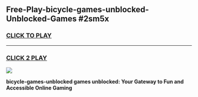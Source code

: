 
## Free-Play-bicycle-games-unblocked-Unblocked-Games #2sm5x
<h3>
<a href="https://news.freeplayer.one?title=bicycle-games-unblocked&ref=8M">CLICK TO PLAY</a></h3>
<hr>

<h3>
<a href="https://news.freeplayer.one?title=bicycle-games-unblocked&ref=8M">CLICK 2 PLAY</a>
  
</h3>

<a href="https://news.freeplayer.one?title=bicycle-games-unblocked&ref=8M"><img src="https://clearcache.store/games.png"></a>


**bicycle-games-unblocked games unblocked: Your Gateway to Fun and Accessible Online Gaming**
